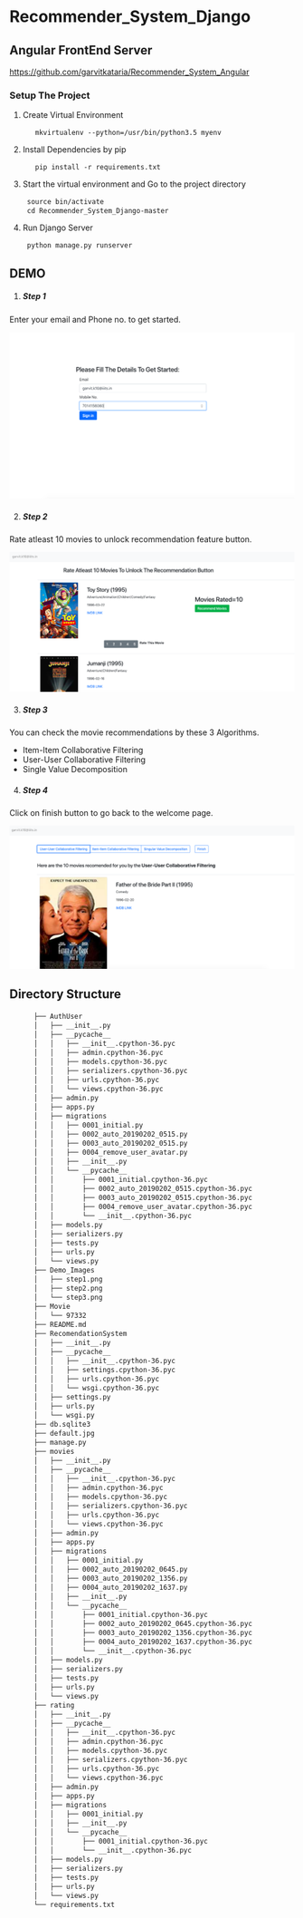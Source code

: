 # Recommender_System_Django


## Angular FrontEnd Server
https://github.com/garvitkataria/Recommender_System_Angular

### Setup The Project

1. Create Virtual Environment
          
          mkvirtualenv --python=/usr/bin/python3.5 myenv
     
2. Install Dependencies by pip

          pip install -r requirements.txt

3. Start the virtual environment and Go to the project directory

        source bin/activate
        cd Recommender_System_Django-master
    
4. Run Django Server

        python manage.py runserver
        

## DEMO
1. <h5>Step 1</h5>
Enter your email and Phone no. to get started.

![alt text](https://github.com/garvitkataria/Recommender_System_Django/blob/master/Demo_Images/step1.png)

2. <h5>Step 2</h5>
Rate atleast 10 movies to unlock recommendation feature button.

![alt text](https://github.com/garvitkataria/Recommender_System_Django/blob/master/Demo_Images/step2.png)

3. <h5>Step 3</h5>
You can check the movie recommendations by these 3 Algorithms.
<ul>
<li> Item-Item Collaborative Filtering</li>
<li> User-User Collaborative Filtering</li>
<li> Single Value Decomposition</li>
</ul>

4. <h5>Step 4</h5>
Click on finish button to go back to the welcome page.

![alt text](https://github.com/garvitkataria/Recommender_System_Django/blob/master/Demo_Images/step3.png)



## Directory Structure

          ├── AuthUser
          │   ├── __init__.py
          │   ├── __pycache__
          │   │   ├── __init__.cpython-36.pyc
          │   │   ├── admin.cpython-36.pyc
          │   │   ├── models.cpython-36.pyc
          │   │   ├── serializers.cpython-36.pyc
          │   │   ├── urls.cpython-36.pyc
          │   │   └── views.cpython-36.pyc
          │   ├── admin.py
          │   ├── apps.py
          │   ├── migrations
          │   │   ├── 0001_initial.py
          │   │   ├── 0002_auto_20190202_0515.py
          │   │   ├── 0003_auto_20190202_0515.py
          │   │   ├── 0004_remove_user_avatar.py
          │   │   ├── __init__.py
          │   │   └── __pycache__
          │   │       ├── 0001_initial.cpython-36.pyc
          │   │       ├── 0002_auto_20190202_0515.cpython-36.pyc
          │   │       ├── 0003_auto_20190202_0515.cpython-36.pyc
          │   │       ├── 0004_remove_user_avatar.cpython-36.pyc
          │   │       └── __init__.cpython-36.pyc
          │   ├── models.py
          │   ├── serializers.py
          │   ├── tests.py
          │   ├── urls.py
          │   └── views.py
          ├── Demo_Images
          │   ├── step1.png
          │   ├── step2.png
          │   └── step3.png
          ├── Movie
          │   └── 97332
          ├── README.md
          ├── RecomendationSystem
          │   ├── __init__.py
          │   ├── __pycache__
          │   │   ├── __init__.cpython-36.pyc
          │   │   ├── settings.cpython-36.pyc
          │   │   ├── urls.cpython-36.pyc
          │   │   └── wsgi.cpython-36.pyc
          │   ├── settings.py
          │   ├── urls.py
          │   └── wsgi.py
          ├── db.sqlite3
          ├── default.jpg
          ├── manage.py
          ├── movies
          │   ├── __init__.py
          │   ├── __pycache__
          │   │   ├── __init__.cpython-36.pyc
          │   │   ├── admin.cpython-36.pyc
          │   │   ├── models.cpython-36.pyc
          │   │   ├── serializers.cpython-36.pyc
          │   │   ├── urls.cpython-36.pyc
          │   │   └── views.cpython-36.pyc
          │   ├── admin.py
          │   ├── apps.py
          │   ├── migrations
          │   │   ├── 0001_initial.py
          │   │   ├── 0002_auto_20190202_0645.py
          │   │   ├── 0003_auto_20190202_1356.py
          │   │   ├── 0004_auto_20190202_1637.py
          │   │   ├── __init__.py
          │   │   └── __pycache__
          │   │       ├── 0001_initial.cpython-36.pyc
          │   │       ├── 0002_auto_20190202_0645.cpython-36.pyc
          │   │       ├── 0003_auto_20190202_1356.cpython-36.pyc
          │   │       ├── 0004_auto_20190202_1637.cpython-36.pyc
          │   │       └── __init__.cpython-36.pyc
          │   ├── models.py
          │   ├── serializers.py
          │   ├── tests.py
          │   ├── urls.py
          │   └── views.py
          ├── rating
          │   ├── __init__.py
          │   ├── __pycache__
          │   │   ├── __init__.cpython-36.pyc
          │   │   ├── admin.cpython-36.pyc
          │   │   ├── models.cpython-36.pyc
          │   │   ├── serializers.cpython-36.pyc
          │   │   ├── urls.cpython-36.pyc
          │   │   └── views.cpython-36.pyc
          │   ├── admin.py
          │   ├── apps.py
          │   ├── migrations
          │   │   ├── 0001_initial.py
          │   │   ├── __init__.py
          │   │   └── __pycache__
          │   │       ├── 0001_initial.cpython-36.pyc
          │   │       └── __init__.cpython-36.pyc
          │   ├── models.py
          │   ├── serializers.py
          │   ├── tests.py
          │   ├── urls.py
          │   └── views.py
          └── requirements.txt
